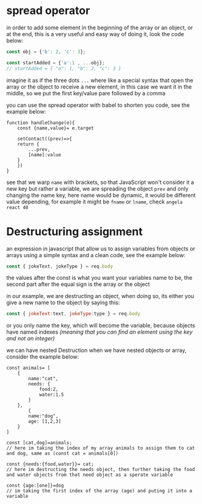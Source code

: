 # spread operator 

in order to add some element in the beginning of the array or an object, or at the end, this is a very useful and easy way of doing it, look the code below:

```javascript
const obj = {'b': 2, 'c': 3};

const startAdded = {'a':1 , ...obj};
// startAdded = { "a": 1, "b": 2, "c": 3 }
```

imagine it as if the three dots `...` where like a special syntax that open the array or the object to receive a new element, in this case we want it in the middle, so we put the first key/value pare followed by a comma

you can use the spread operator with babel to shorten you code, see the example below:

```JSX
function handleChange(e){
	const {name,value}= e.target

	setContact((prev)=>{
	return {
		...prev,
		[name]:value
	}
	})
}
```

see that we warp `name` with brackets, so that JavaScript won't consider it a new key but rather a variable, we are spreading the object `prev` and only changing the name key, here name would be dynamic, it would be different value depending, for example it might be `fname` or `lname`, check `angela react 40`

# Destructuring assignment

an expression in javascript that allow us to assign variables from objects or arrays using a simple syntax and a clean code, see the example below:

```javascript
const { jokeText, jokeType } = req.body
```

the values after the const is what you want your variables name to be, the second part after the equal sign is the array or the object

in our example, we are destructing an object, when doing so, its either you give a new name to the object by saying this:

```javascript
const { jokeText:text, jokeType:type } = req.body
```

or you only name the key, which will become the variable, because objects have named indexes  *(meaning that you can find an element using the key and not an integer)*

we can have nested Destruction when we have nested objects or array, consider the example below:

```JS
const animals= [
	{
		name:"cat",
		needs: {
			food:2,
			water:1.5
		}
	},
		{
		name:"dog",
		age: [1,2,3]
	}
]

const [cat,dog]=animals;
// here im taking the index of my array animals to assign them to cat and dog, same as (const cat = animals[0])

const {needs:{food,water}}= cat;
// here im destructing the needs object, then further taking the food and water objects from that need object as a sperate variable

const {age:[one]}=dog
// im taking the first index of the array (age) and puting it into a variable
```
